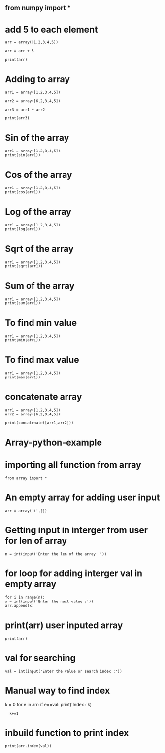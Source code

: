    
##   from numpy import *


# add 5 to each element
    arr = array([1,2,3,4,5])

    arr = arr + 5

    print(arr)

# Adding to array
    arr1 = array([1,2,3,4,5])

    arr2 = array([6,2,3,4,5])

    arr3 = arr1 + arr2

    print(arr3)

# Sin of the array
    arr1 = array([1,2,3,4,5])
    print(sin(arr1))

# Cos of the array
    arr1 = array([1,2,3,4,5])
    print(cos(arr1))

# Log of the array
    arr1 = array([1,2,3,4,5])
    print(log(arr1))

# Sqrt of the array
    arr1 = array([1,2,3,4,5])
    print(sqrt(arr1))

# Sum of the array
    arr1 = array([1,2,3,4,5])
    print(sum(arr1))

# To find min value
    arr1 = array([1,2,3,4,5])
    print(min(arr1))

# To find max value
    arr1 = array([1,2,3,4,5])
    print(max(arr1))

# concatenate array
    arr1 = array([1,2,3,4,5])
    arr2 = array([6,2,9,4,5])

    print(concatenate([arr1,arr2]))


# Array-python-example

# importing all function from array
    from array import *

# An empty array for adding user input
    arr = array('i',[])
 
# Getting input in interger from user for len of array
    n = int(input('Enter the len of the array :'))
 
 # for loop for adding interger val in empty array
    for i in range(n):
    x = int(input('Enter the next value :'))
    arr.append(x)
# print(arr) user inputed array
    print(arr)

# val for searching 
    val = int(input('Enter the value or search index :'))

# Manual way to find index
  k = 0
  for e in arr:
      if e==val:
          print('Index :'k)

      k+=1

# inbuild function to print index
    print(arr.index(val))
